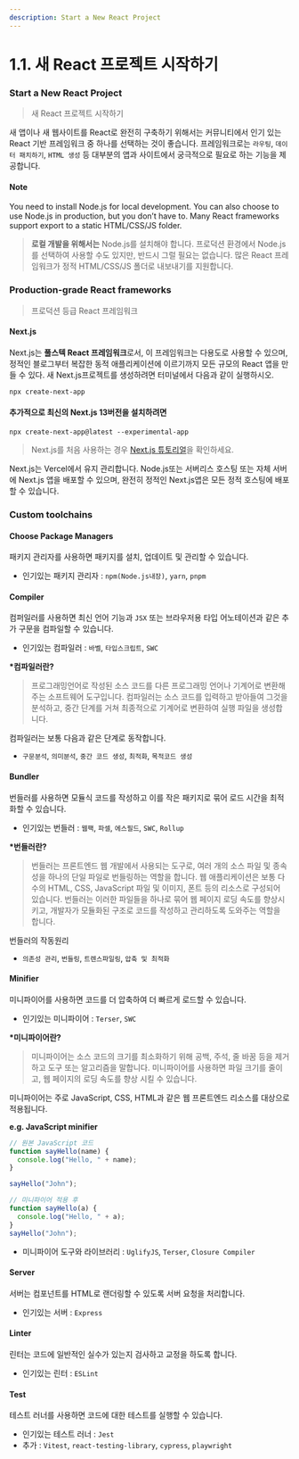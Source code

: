 ```yaml
---
description: Start a New React Project
---
```


# 1.1. 새 React 프로젝트 시작하기

### Start a New React Project

> 새 React 프로젝트 시작하기

새 앱이나 새 웹사이트를 React로 완전히 구축하기 위해서는 커뮤니티에서 인기 있는 React 기반 프레임워크 중 하나를 선택하는 것이 좋습니다. 프레임워크로는 `라우팅`, `데이터 패치하기`, `HTML 생성` 등 대부분의 앱과 사이트에서 궁극적으로 필요로 하는 기능을 제공합니다.

#### Note

You need to install Node.js for local development. You can also choose to use Node.js in production, but you don’t have to. Many React frameworks support export to a static HTML/CSS/JS folder.

> **로컬 개발을 위해서는** Node.js를 설치해야 합니다. 프로덕션 환경에서 Node.js를 선택하여 사용할 수도 있지만, 반드시 그럴 필요는 없습니다. 많은 React 프레임워크가 정적 HTML/CSS/JS 폴더로 내보내기를 지원합니다.

### Production-grade React frameworks

> 프로덕션 등급 React 프레임워크

#### Next.js

Next.js는 **풀스텍 React 프레임워크**로서, 이 프레임워크는 다용도로 사용할 수 있으며, 정적인 블로그부터 복잡한 동적 애플리케이션에 이르기까지 모든 규모의 React 앱을 만들 수 있다. 새 Next.js프로젝트를 생성하려면 터미널에서 다음과 같이 실행하시오.

```shell
npx create-next-app
```

#### 추가적으로 최신의 Next.js 13버전을 설치하려면

```shell
npx create-next-app@latest --experimental-app

```

> Next.js를 처음 사용하는 경우 [Next.js 튜토리얼](https://nextjs.org/learn/foundations/about-nextjs)을 확인하세요.

Next.js는 Vercel에서 유지 관리합니다. Node.js또는 서버리스 호스팅 또는 자체 서버에 Next.js 앱을 배포할 수 있으며, 완전히 정적인 Next.js앱은 모든 정적 호스팅에 배포할 수 있습니다.

### Custom toolchains

#### Choose Package Managers

패키지 관리자를 사용하면 패키지를 설치, 업데이트 및 관리할 수 있습니다.

* 인기있는 패키지 관리자 : `npm(Node.js내장)`, `yarn`, `pnpm`

#### Compiler

컴퍼일러를 사용하면 최신 언어 기능과 `JSX` 또는 브라우저용 타입 어노테이션과 같은 추가 구문을 컴파일할 수 있습니다.

* 인기있는 컴파일러 : `바벨`, `타입스크립트`, `SWC`

**\*컴파일러란?**

> 프로그래밍언어로 작성된 소스 코드를 다른 프로그래밍 언어나 기계어로 변환해주는 소프트웨어 도구입니다. 컴파일러는 소스 코드를 입력하고 받아들여 그것을 분석하고, 중간 단계를 거쳐 최종적으로 기계어로 변환하여 실행 파일을 생성합니다.

컴파일러는 보통 다음과 같은 단계로 동작합니다.

* `구문분석`, `의미분석`, `중간 코드 생성`, `최적화`, `목적코드 생성`

#### Bundler

번들러를 사용하면 모듈식 코드를 작성하고 이를 작은 패키지로 묶어 로드 시간을 최적화할 수 있습니다.

* 인기있는 번들러 : `웹팩`, `파셀`, `에스필드`, `SWC`, `Rollup`

**\*번들러란?**

> 번들러는 프론트엔드 웹 개발에서 사용되는 도구로, 여러 개의 소스 파일 및 종속성을 하나의 단일 파일로 번들링하는 역할을 합니다. 웹 애플리케이션은 보통 다수의 HTML, CSS, JavaScript 파일 및 이미지, 폰트 등의 리소스로 구성되어 있습니다. 번들러는 이러한 파일들을 하나로 묶어 웹 페이지 로딩 속도를 향상시키고, 개발자가 모듈화된 구조로 코드를 작성하고 관리하도록 도와주는 역할을 합니다.

번들러의 작동원리

* `의존성 관리`, `번들링`, `트렌스파일링`, `압축 및 최적화`

#### Minifier

미니파이어를 사용하면 코드를 더 압축하여 더 빠르게 로드할 수 있습니다.

* 인기있는 미니파이어 : `Terser`, `SWC`

**\*미니파이어란?**

> 미니파이어는 소스 코드의 크기를 최소화하기 위해 공백, 주석, 줄 바꿈 등을 제거하고 도구 또는 알고리즘을 말합니다. 미니파이어를 사용하면 파일 크기를 줄이고, 웹 페이지의 로딩 속도를 향상 시킬 수 있습니다.

미니파이어는 주로 JavaScript, CSS, HTML과 같은 웹 프론트엔드 리소스를 대상으로 적용됩니다.

**e.g. JavaScript minifier**

```js
// 원본 JavaScript 코드
function sayHello(name) {
  console.log("Hello, " + name);
}

sayHello("John");

// 미니파이어 적용 후
function sayHello(a) {
  console.log("Hello, " + a);
}
sayHello("John");
```

* 미니파이어 도구와 라이브러리 : `UglifyJS`, `Terser`, `Closure Compiler`

#### Server

서버는 컴포넌트를 HTML로 랜더링할 수 있도록 서버 요청을 처리합니다.

* 인기있는 서버 : `Express`

#### Linter

린터는 코드에 일반적인 실수가 있는지 검사하고 교정을 하도록 합니다.

* 인기있는 린터 : `ESLint`

#### Test

테스트 러너를 사용하면 코드에 대한 테스트를 실행할 수 있습니다.

* 인기있는 테스트 러너 : `Jest`
* 추가 : `Vitest`, `react-testing-library`, `cypress`, `playwright`
